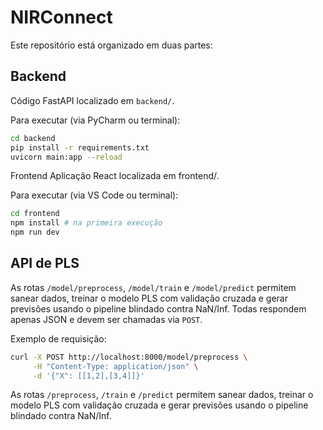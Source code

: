 # NIRConnect

Este repositório está organizado em duas partes:

## Backend
Código FastAPI localizado em `backend/`.

Para executar (via PyCharm ou terminal):
```bash
cd backend
pip install -r requirements.txt
uvicorn main:app --reload
```

 Frontend
Aplicação React localizada em frontend/.

Para executar (via VS Code ou terminal):
```bash
cd frontend
npm install # na primeira execução
npm run dev
```
## API de PLS

As rotas `/model/preprocess`, `/model/train` e `/model/predict` permitem sanear dados, treinar o modelo PLS com validação cruzada e gerar previsões usando o pipeline blindado contra NaN/Inf. Todas respondem apenas JSON e devem ser chamadas via `POST`.

Exemplo de requisição:

```bash
curl -X POST http://localhost:8000/model/preprocess \
     -H "Content-Type: application/json" \
     -d '{"X": [[1,2],[3,4]]}'
```


As rotas `/preprocess`, `/train` e `/predict` permitem sanear dados, treinar o modelo PLS com validação cruzada e gerar previsões usando o pipeline blindado contra NaN/Inf.
